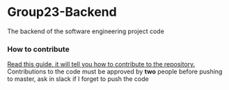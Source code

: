 # Group23-Backend
The backend of the software engineering project code

### How to contribute
[Read this guide, it will tell you how to contribute to the repository.](https://github.com/firstcontributions/first-contributions/blob/master/README.md)
Contributions to the code must be approved by **two** people before pushing to master, ask in slack if I forget to push the code

